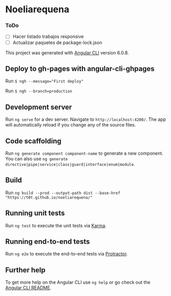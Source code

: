 # Noeliarequena

### ToDo
- [ ] Hacer listado trabajos responsive
- [ ] Actualizar paquetes de package-lock.json

This project was generated with [Angular CLI](https://github.com/angular/angular-cli) version 6.0.8.


## Deploy to gh-pages with angular-cli-ghpages

Run `$ ngh --message="First deploy"`

Run `$ ngh --branch=production`

## Development server

Run `ng serve` for a dev server. Navigate to `http://localhost:4200/`. The app will automatically reload if you change any of the source files.

## Code scaffolding

Run `ng generate component component-name` to generate a new component. You can also use `ng generate directive|pipe|service|class|guard|interface|enum|module`.

## Build

Run `ng build --prod --output-path dist --base-href "https://t0t.github.io/noeliarequena/"`

## Running unit tests

Run `ng test` to execute the unit tests via [Karma](https://karma-runner.github.io).

## Running end-to-end tests

Run `ng e2e` to execute the end-to-end tests via [Protractor](http://www.protractortest.org/).

## Further help

To get more help on the Angular CLI use `ng help` or go check out the [Angular CLI README](https://github.com/angular/angular-cli/blob/master/README.md).
